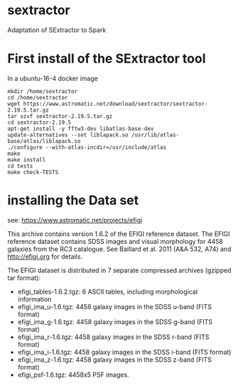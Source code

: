 # sextractor
Adaptation of SExtractor to Spark

# First install of the SExtractor tool
In a ubuntu-16-4 docker image

```
mkdir /home/sextractor
cd /home/sextractor
wget https://www.astromatic.net/download/sextractor/sextractor-2.19.5.tar.gz
tar xzvf sextractor-2.19.5.tar.gz
cd sextractor-2.19.5
apt-get install -y fftw3-dev libatlas-base-dev
update-alternatives --set liblapack.so /usr/lib/atlas-base/atlas/liblapack.so
./configure --with-atlas-incdir=/usr/include/atlas
make
make install
cd tests
make check-TESTS
```

# installing the Data set

see: https://www.astromatic.net/projects/efigi

This archive contains version 1.6.2 of the EFIGI reference dataset. The EFIGI
reference dataset contains SDSS images and visual morphology for 4458
galaxies from the RC3 catalogue. See Baillard et al. 2011 (A&A 532, A74) and
http://efigi.org for details.

The EFIGI dataset is distributed in 7 separate compressed archives (gzipped
tar format):
- efigi_tables-1.6.2.tgz: 6 ASCII tables, including morphological information
- efigi_ima_u-1.6.tgz: 4458 galaxy images in the SDSS u-band (FITS format)
- efigi_ima_g-1.6.tgz: 4458 galaxy images in the SDSS g-band (FITS format)
- efigi_ima_r-1.6.tgz: 4458 galaxy images in the SDSS r-band (FITS format)
- efigi_ima_i-1.6.tgz: 4458 galaxy images in the SDSS i-band (FITS format)
- efigi_ima_z-1.6.tgz: 4458 galaxy images in the SDSS z-band (FITS format)
- efigi_psf-1.6.tgz: 4458x5 PSF images.

